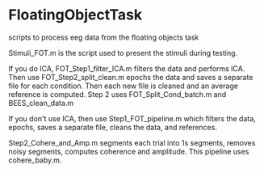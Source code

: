 # FloatingObjectTask
scripts to process eeg data from the floating objects task

Stimuli_FOT.m is the script used to present the stimuli during testing.

If you do ICA, FOT_Step1_filter_ICA.m filters the data and performs ICA. Then use FOT_Step2_split_clean.m epochs the data and saves a separate file for each condition. Then each new file is cleaned and an average reference is computed. Step 2 uses FOT_Split_Cond_batch.m and BEES_clean_data.m

If you don't use ICA, then use Step1_FOT_pipeline.m which filters the data, epochs, saves a separate file, cleans the data, and references.

Step2_Cohere_and_Amp.m segments each trial into 1s segments, removes noisy segments, computes coherence and amplitude. This pipeline uses cohere_baby.m.

